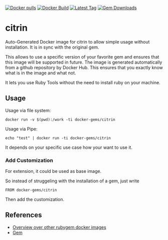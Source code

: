 [![Docker pulls](https://img.shields.io/docker/pulls/rubygem/citrin.svg)](https://hub.docker.com/r/rubygem/citrin/)
[![Docker Build](https://img.shields.io/docker/automated/rubygem/citrin.svg)](https://hub.docker.com/r/rubygem/citrin/)
[![Latest Tag](https://img.shields.io/github/tag/docker-rubygem/citrin.svg)](https://hub.docker.com/r/rubygem/citrin/)
[![Gem Downloads](https://img.shields.io/gem/dt/citrin.svg)](https://rubygems.org/gems/citrin/)
# citrin

Auto-Generated Docker image for citrin to allow simple usage without installation.
It is in sync with the original gem.

This allows to use a specific version of your favorite gem and ensures that this image will be supported in future.
The image is generated automatically from a github repository by Docker Hub.
This ensures that you exactly know what is in the image and what not.

It lets you use Ruby Tools without the need to install ruby on your machine.

## Usage

Usage via file system:

`docker run -v $(pwd):/work -ti docker-gems/citrin`

Usage via Pipe:

`echo "test" | docker run -ti docker-gems/citrin`

It depends on your specific use case how your want to use it.

### Add Customization

For extension, it could be used as base image.

So instead of struggeling with the installation of a gem, just write

`FROM docker-gems/citrin`

Then add the customization.

## References

 - [Overview over other rubygem docker images](https://github.com/thinkbot/docker-rubygem)
 - [Gem](https://rubygems.org/gems/citrin/)
